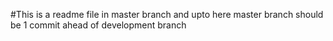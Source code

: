 #This is a readme file in master branch and upto here master branch should be 1 commit ahead of development branch
